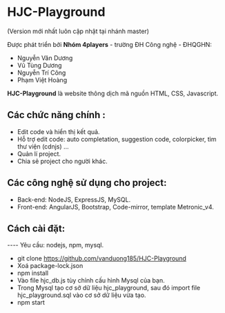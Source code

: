 # HJC-Playground

(Version mới nhất luôn cập nhật tại nhánh master)

Được phát triển bởi **Nhóm 4players** - trường ĐH Công nghệ - ĐHQGHN:
  - Nguyễn Văn Dương
  - Vũ Tùng Dương
  - Nguyễn Trí Công
  - Phạm Việt Hoàng

**HJC-Playground** là website thông dịch mã nguồn HTML, CSS, Javascript.

## Các chức năng chính :
  - Edit code và hiển thị kết quả.
  - Hỗ trợ edit code: auto completation, suggestion code, colorpicker, tìm thư viện (cdnjs) ...
  - Quản lí project.
  - Chia sẻ project cho người khác.
 
 ## Các công nghệ sử dụng cho project:
  - Back-end: NodeJS, ExpressJS, MySQL.
  - Front-end: AngularJS, Bootstrap, Code-mirror, template Metronic_v4.

## Cách cài đặt: 
  ---- Yêu cầu: nodejs, npm, mysql.

  - git clone https://github.com/vanduong185/HJC-Playground
  - Xoá package-lock.json
  - npm install
  - Vào file hjc_db.js tùy chỉnh cấu hình Mysql của bạn.
  - Trong Mysql tạo cơ sở dữ liệu hjc_playground, sau đó import file hjc_playground.sql vào cơ sở dữ liệu vừa tạo.
  - npm start
